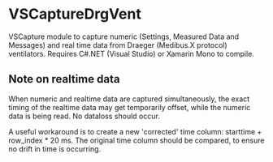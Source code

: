 # VSCaptureDrgVent
VSCapture module to capture numeric (Settings, Measured Data and Messages) and real time data from Draeger (Medibus.X protocol) ventilators. Requires C#.NET (Visual Studio) or Xamarin Mono to compile.

## Note on realtime data
When numeric and realtime data are captured simultaneously, the exact timing of the realtime data may get temporarily offset, while the numeric data is being read. No dataloss should occur. 

A useful workaround is to create a new 'corrected' time column: starttime + row_index * 20 ms. The original time column should be compared, to ensure no drift in time is occurring. 
